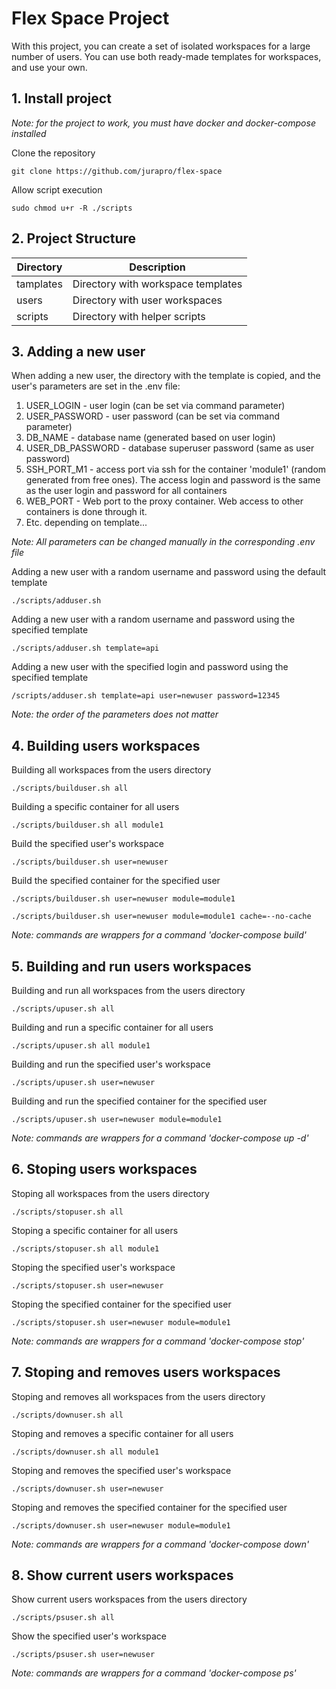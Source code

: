 # Flex Space Project
With this project, you can create a set of isolated workspaces for a large number of users. You can use both ready-made templates for workspaces, and use your own.

## 1. Install project
*Note: for the project to work, you must have docker and docker-compose installed*

Clone the repository

`git clone https://github.com/jurapro/flex-space`

Allow script execution

`sudo chmod u+r -R ./scripts`

## 2. Project Structure

| Directory | Description |
| -----|------|
| tamplates | Directory with workspace templates |
| users | Directory with user workspaces |
| scripts | Directory with helper scripts |

## 3. Adding a new user

When adding a new user, the directory with the template is copied, and the user's parameters are set in the .env file:

1. USER_LOGIN - user login (can be set via command parameter)
2. USER_PASSWORD - user password (can be set via command parameter)
3. DB_NAME - database name (generated based on user login)
4. USER_DB_PASSWORD - database superuser password (same as user password)
5. SSH_PORT_M1 - access port via ssh for the container 'module1' (random generated from free ones). The access login and password is the same as the user login and password for all containers
6. WEB_PORT - Web port to the proxy container. Web access to other containers is done through it.
7. Etc. depending on template...

*Note: All parameters can be changed manually in the corresponding .env file*

Adding a new user with a random username and password using the default template

`./scripts/adduser.sh`

Adding a new user with a random username and password using the specified template

`./scripts/adduser.sh template=api`

Adding a new user with the specified login and password using the specified template

`/scripts/adduser.sh template=api user=newuser password=12345`

*Note: the order of the parameters does not matter*

## 4. Building users workspaces

Building all workspaces from the users directory

`./scripts/builduser.sh all`

Building a specific container for all users

`./scripts/builduser.sh all module1`

Build the specified user's workspace

`./scripts/builduser.sh user=newuser`

Build the specified container for the specified user

`./scripts/builduser.sh user=newuser module=module1`

`./scripts/builduser.sh user=newuser module=module1 cache=--no-cache`

*Note: commands are wrappers for a command 'docker-compose build'*

## 5. Building and run users workspaces

Building and run all workspaces from the users directory

`./scripts/upuser.sh all`

Building and run a specific container for all users

`./scripts/upuser.sh all module1`

Building and run the specified user's workspace

`./scripts/upuser.sh user=newuser`

Building and run the specified container for the specified user

`./scripts/upuser.sh user=newuser module=module1`

*Note: commands are wrappers for a command 'docker-compose up -d'*

## 6. Stoping users workspaces

Stoping all workspaces from the users directory

`./scripts/stopuser.sh all`

Stoping a specific container for all users

`./scripts/stopuser.sh all module1`

Stoping the specified user's workspace

`./scripts/stopuser.sh user=newuser`

Stoping the specified container for the specified user

`./scripts/stopuser.sh user=newuser module=module1`

*Note: commands are wrappers for a command 'docker-compose stop'*

## 7. Stoping and removes users workspaces

Stoping and removes all workspaces from the users directory

`./scripts/downuser.sh all`

Stoping and removes a specific container for all users

`./scripts/downuser.sh all module1`

Stoping and removes the specified user's workspace

`./scripts/downuser.sh user=newuser`

Stoping and removes the specified container for the specified user

`./scripts/downuser.sh user=newuser module=module1`

*Note: commands are wrappers for a command 'docker-compose down'*

## 8. Show current users workspaces

Show current users workspaces from the users directory

`./scripts/psuser.sh all`

Show the specified user's workspace

`./scripts/psuser.sh user=newuser`

*Note: commands are wrappers for a command 'docker-compose ps'*